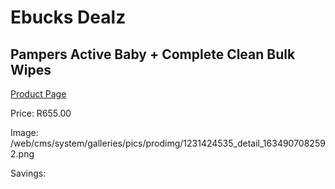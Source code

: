 
# Ebucks Dealz
## Pampers Active Baby + Complete Clean Bulk Wipes
[Product Page](https://www.ebucks.com/web/shop/productSelected.do?prodId=1231424535&catId=1186088243)

Price: R655.00

Image: /web/cms/system/galleries/pics/prodimg/1231424535_detail_1634907082592.png

Savings: 


	